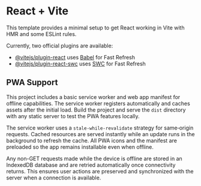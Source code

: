 # React + Vite

This template provides a minimal setup to get React working in Vite with HMR and some ESLint rules.

Currently, two official plugins are available:

- [@vitejs/plugin-react](https://github.com/vitejs/vite-plugin-react/blob/main/packages/plugin-react/README.md) uses [Babel](https://babeljs.io/) for Fast Refresh
- [@vitejs/plugin-react-swc](https://github.com/vitejs/vite-plugin-react-swc) uses [SWC](https://swc.rs/) for Fast Refresh

## PWA Support

This project includes a basic service worker and web app manifest for offline
capabilities. The service worker registers automatically and caches assets after
the initial load. Build the project and serve the `dist` directory with any
static server to test the PWA features locally.

The service worker uses a `stale-while-revalidate` strategy for same‑origin
requests. Cached resources are served instantly while an update runs in the
background to refresh the cache. All PWA icons and the manifest are preloaded so
the app remains installable even when offline.

Any non-GET requests made while the device is offline are stored in an
IndexedDB database and are retried automatically once connectivity returns. This
ensures user actions are preserved and synchronized with the server when a
connection is available.
